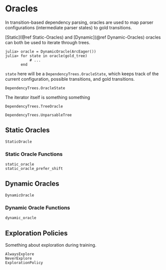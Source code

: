 # Oracles

In transition-based dependency parsing, oracles are used to map parser configurations (intermediate parser states) to gold transitions.

[Static](@ref Static-Oracles) and [Dynamic](@ref Dynamic-Oracles) oracles can both be used to iterate through trees.

```julia-repl
julia> oracle = DynamicOracle(ArcEager())
julia> for state in oracle(gold_tree)
           # ...
       end
```

`state` here will be a `DependencyTrees.OracleState`, which keeps track of the current configuration, possible transitions, and gold transitions.

```@docs
DependencyTrees.OracleState
```

The iterator itself is something something

```@docs
DependencyTrees.TreeOracle
```

```@docs
DependencyTrees.UnparsableTree
```


## Static Oracles

```@docs
StaticOracle
```

### Static Oracle Functions

```@docs
static_oracle
static_oracle_prefer_shift
```

## Dynamic Oracles

```@docs
DynamicOracle
```

### Dynamic Oracle Functions

```@docs
dynamic_oracle
```

## Exploration Policies

Something about exploration during training.

```@docs
AlwaysExplore
NeverExplore
ExplorationPolicy
```

